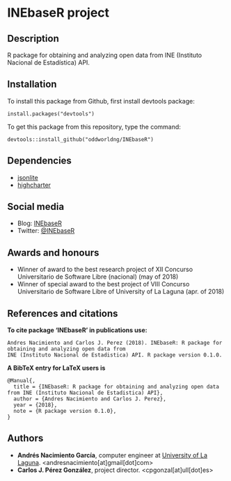 # INEbaseR project

## Description

R package for obtaining and analyzing open data from INE (Instituto Nacional de Estadística) API.

## Installation

To install this package from Github, first install devtools package:

```
install.packages("devtools")
```

To get this package from this repository, type the command:

```
devtools::install_github("oddworldng/INEbaseR")
```

## Dependencies

* [jsonlite](https://cran.r-project.org/web/packages/jsonlite/index.html)
* [highcharter](https://cran.r-project.org/web/packages/highcharter/index.html)

## Social media

* Blog: [INEbaseR](https://inebaser.wordpress.com/) 
* Twitter: [@INEbaseR](https://twitter.com/INEbaseR)

## Awards and honours

* Winner of award to the best research project of XII Concurso Universitario de Software Libre (nacional) (may of 2018)
* Winner of special award to the best project of VIII Concurso Universitario de Software Libre of University of La Laguna (apr. of 2018)

## References and citations

**To cite package ‘INEbaseR’ in publications use:**

```
Andres Nacimiento and Carlos J. Perez (2018). INEbaseR: R package for obtaining and analyzing open data from
INE (Instituto Nacional de Estadistica) API. R package version 0.1.0.
```

**A BibTeX entry for LaTeX users is**

```
@Manual{,
  title = {INEbaseR: R package for obtaining and analyzing open data from INE (Instituto Nacional de Estadistica) API},
  author = {Andres Nacimiento and Carlos J. Perez},
  year = {2018},
  note = {R package version 0.1.0},
}
```

## Authors
* **Andrés Nacimiento García**, computer engineer at [University of La Laguna](https://ull.es/). <andresnacimiento[at]gmail[dot]com>
* **Carlos J. Pérez González**, project director. <cpgonzal[at]ull[dot]es>
